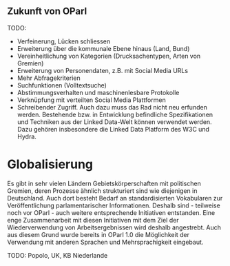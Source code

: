 Zukunft von OParl
-----------------

TODO:
- Verfeinerung, Lücken schliessen
- Erweiterung über die kommunale Ebene hinaus (Land, Bund)
- Vereinheitlichung von Kategorien (Drucksachentypen, Arten von Gremien)
- Erweiterung von Personendaten, z.B. mit Social Media URLs
- Mehr Abfragekriterien
- Suchfunktionen (Volltextsuche)
- Abstimmungsverhalten und maschinenlesbare Protokolle
- Verknüpfung mit verteilten Social Media Plattformen
- Schreibender Zugriff. Auch dazu muss das Rad nicht neu erfunden werden. Bestehende bzw. in Entwicklung befindliche Spezifikationen und Techniken aus der Linked Data-Welt können verwendet werden. Dazu gehören insbesondere die Linked Data Platform des W3C und Hydra.

# Globalisierung

Es gibt in sehr vielen Ländern Gebietskörperschaften mit politischen Gremien, deren Prozesse ähnlich strukturiert sind wie diejenigen in Deutschland. Auch dort besteht Bedarf an standardisierten Vokabularen zur Veröffentlichung parlamentarischer Informationen. Deshalb sind - teilweise noch vor OParl - auch weitere entsprechende Initiativen entstanden. Eine enge Zusammenarbeit mit diesen Initiativen mit dem Ziel der Wiederverwendung von Arbeitsergebnissen wird deshalb angestrebt. Auch aus diesem Grund wurde bereits in OParl 1.0 die Möglichkeit der Verwendung mit anderen Sprachen und Mehrsprachigkeit
eingebaut.

TODO: Popolo, UK, KB Niederlande
